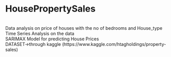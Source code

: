 # HousePropertySales
<br>
Data analysis on price of houses with the no of bedrooms and House_type
<br>
Time Series Analysis on the data
<br>
SARIMAX Model for predicting House Prices
<br>
DATASET->through kaggle (https://www.kaggle.com/htagholdings/property-sales)
